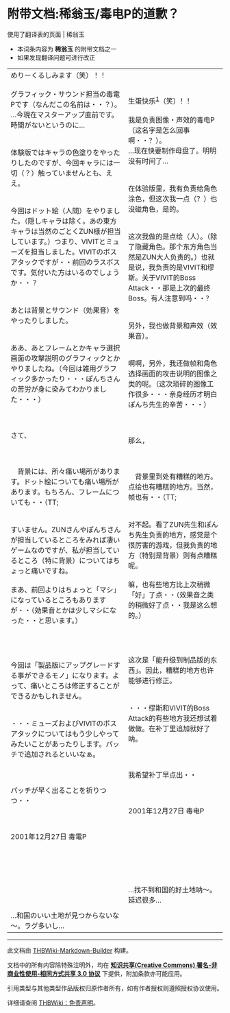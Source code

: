 # 附带文档:稀翁玉/毒电P的道歉？

<!-- source html: G:\repos\THBWiki-Markdown-Builder\THBWikiMarkdown\Temp\main\d\d3\ns506%3A%E7%A8%80%E7%BF%81%E7%8E%89%2F%E6%AF%92%E7%94%B5P%E7%9A%84%E9%81%93%E6%AD%89%EF%BC%9F.html -->

使用了翻译表的页面 | 稀翁玉

  
  

  

- 本词条内容为 **稀翁玉** 的附带文档之一
- 如果发现翻译问题可进行改正


<table><tbody><tr class="tt-content" id="=-1" data-pos="&#91;&quot;=&quot;,1&#93;"><td class="tt-ja" lang="ja"><div class="poem">めりーくるしみます（笑）！！<br><br>グラフィック・サウンド担当の毒電Pです（なんだこの名前は・・？）。<br>…今現在マスターアップ直前です。時間がないというのに…<br><br><br>体験版ではキャラの色塗りをやったりしたのですが、今回キャラには一切（？）触っていませんとも、ええ。<br><br><br>今回はドット絵（人間）をやりました。（隠しキャラは除く。あの東方キャラは当然のごとくZUN様が担当しています。）つまり、VIVITとミューズを担当しました。VIVITのボスアタックですが・・前回のラスボスです。気付いた方はいるのでしょうか・・？<br><br><br>あとは背景とサウンド（効果音）をやったりしました。<br><br><br>ああ、あとフレームとかキャラ選択画面の攻撃説明のグラフィックとかやりましたね。（今回は雑用グラフィック多かったり・・・ぽんちさんの苦労が身に染みてわかりました・・・）<br><br><br><br>さて、<br><br><br><br>　背景には、所々痛い場所があります。ドット絵についても痛い場所があります。もちろん、フレームについても・・（TT;<br><br><br>すいません。ZUNさんやぽんちさんが担当しているところをみれば凄いゲームなのですが、私が担当しているところ（特に背景）についてはちょっと痛いですね。<br><br>まあ、前回よりはちょっと「マシ」になっているところもありますが・・（効果音とかは少しマシになった・・と思います。）<br><br><br><br><br>今回は「製品版にアップグレードする事ができるモノ」になります。よって、痛いところは修正することができるかもしれません。<br><br><br>・・・ミューズおよびVIVITのボスアタックについてはもう少しやってみたいことがあったりします。パッチで追加されるといいなぁ。<br><br><br><br>パッチが早く出ることを祈りつつ・・<br><br><br><br>2001年12月27日		毒電P<br><br><br><br><br><br><br><br><br>…和国のいい土地が見つからないな～。ラグ多いし…</div></td><td class="tt-zh" lang="zh"><div class="poem">生蛋快乐<sup id="cite_ref-1" class="reference"><a href="#cite_note-1">1</a></sup>（笑）！！<br><br>我是负责图像・声效的毒电P（这名字是怎么回事啊・・？）。<br>…现在快要制作母盘了。明明没有时间了…<br><br><br>在体验版里，我有负责给角色涂色，但这次我一点（？）也没碰角色，是的。<br><br><br>这次我做的是点绘（人）。（除了隐藏角色。那个东方角色当然是ZUN大人负责的。）也就是说，我负责的是VIVIT和缪斯。关于VIVIT的Boss Attack・・那是上次的最终Boss。有人注意到吗・・？<br><br><br>另外，我也做背景和声效（效果音）。<br><br><br>啊啊，另外，我还做帧和角色选择画面的攻击说明的图像之类的呢。（这次琐碎的图像工作很多・・・亲身经历才明白ぽんち先生的辛苦・・・）<br><br><br><br>那么，<br><br><br><br>　背景里到处有糟糕的地方。点绘也有糟糕的地方。当然，帧也有・・（TT;<br><br><br>对不起。看了ZUN先生和ぽんち先生负责的地方，感觉是个很厉害的游戏，但我负责的地方（特别是背景）则有点糟糕呢。<br><br>嘛，也有些地方比上次稍微「好」了点・・（效果音之类的稍微好了点・・我是这么想的。）<br><br><br><br><br>这次是「能升级到制品版的东西」。因此，糟糕的地方也许能够进行修正。<br><br><br>・・・缪斯和VIVIT的Boss Attack的有些地方我还想试着做做。在补丁里追加就好了呐。<br><br><br><br>我希望补丁早点出・・<br><br><br><br>2001年12月27日		毒电P<br><br><br><br><br><br><br><br><br>…找不到和国的好土地呐～。延迟很多…</div></td></tr></tbody></table>



[^cite_note-1]: Merry Christmas(メリークリスマス)和苦しみます（くるしみます，痛苦）的混搭。  


  
  

  





---

此文档由 [THBWiki-Markdown-Builder](https://github.com/Delsin-Yu/THBWiki-Markdown-Builder) 构建。

文档中的所有内容除特殊注明外，均在 [**知识共享(Creative Commons) 署名-非商业性使用-相同方式共享 3.0 协议**](https://creativecommons.org/licenses/by-sa/3.0/deed.zh-hans) 下提供，附加条款亦可能应用。

引用类型与其他类型作品版权归原作者所有，如有作者授权则遵照授权协议使用。

详细请查阅 [THBWiki：免责声明](https://thbwiki.cc/THBWiki:%E5%85%8D%E8%B4%A3%E5%A3%B0%E6%98%8E)。

